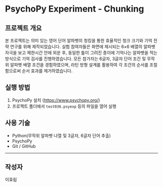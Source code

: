 # PsychoPy Experiment - Chunking

## 프로젝트 개요
본 프로젝트는 의미 있는 영어 단어 알파벳의 청킹을 통한 효율적인 청크 크기와 기억 전략 연구를 위해 제작되었습니다. 
실험 참여자들은 화면에 제시되는 6×6 배열의 알파벳 자극을 보고 제한시간 안에 외운 후, 동일한 틀이 그려진 종이에 기억나는 알파벳을 적는 방식으로 기억 검사를 진행하였습니다. 모든 참가자는 6글자, 3글자 단어 조건 및 무작위 알파벳 배열 조건을 경험하였으며, 라틴 방형 설계를 활용하여 각 조건의 순서를 조절함으로써 순서 효과를 제거하였습니다.

## 실행 방법
1. PsychoPy 설치 (https://www.psychopy.org/)  
2. 프로젝트 폴더에서 `test036.psyexp` 등의 파일을 열어 실행  

## 사용 기술
- Python(무작위 알파벳 나열 및 3글자, 6글자 단어 추출)
- PsychoPy
- Git / GitHub

---

## 작성자
이효림